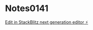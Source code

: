 # Notes0141

[Edit in StackBlitz next generation editor ⚡️](https://stackblitz.com/~/github.com/scoshields/Notes0141)